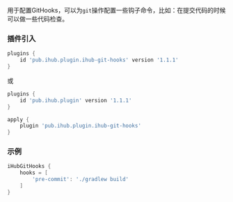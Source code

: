 用于配置GitHooks，可以为`git`操作配置一些钩子命令，比如：在提交代码的时候可以做一些代码检查。

### 插件引入

```groovy
plugins {
    id 'pub.ihub.plugin.ihub-git-hooks' version '1.1.1'
}
```

或

```groovy
plugins {
    id 'pub.ihub.plugin' version '1.1.1'
}

apply {
    plugin 'pub.ihub.plugin.ihub-git-hooks'
}
```

### 示例

```groovy
iHubGitHooks {
    hooks = [
        'pre-commit': './gradlew build'
    ]
}
```